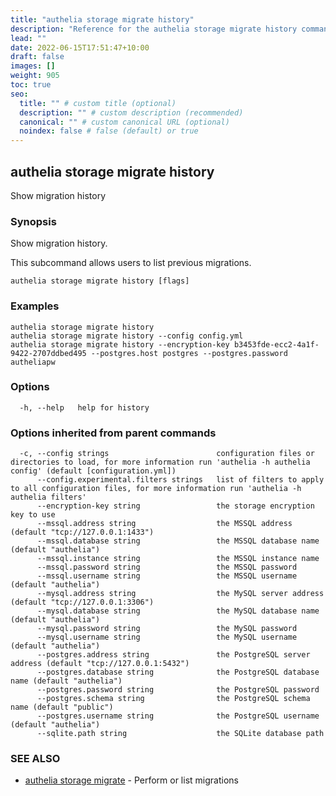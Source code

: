 ```yaml
---
title: "authelia storage migrate history"
description: "Reference for the authelia storage migrate history command."
lead: ""
date: 2022-06-15T17:51:47+10:00
draft: false
images: []
weight: 905
toc: true
seo:
  title: "" # custom title (optional)
  description: "" # custom description (recommended)
  canonical: "" # custom canonical URL (optional)
  noindex: false # false (default) or true
---
```


## authelia storage migrate history

Show migration history

### Synopsis

Show migration history.

This subcommand allows users to list previous migrations.

```
authelia storage migrate history [flags]
```

### Examples

```
authelia storage migrate history
authelia storage migrate history --config config.yml
authelia storage migrate history --encryption-key b3453fde-ecc2-4a1f-9422-2707ddbed495 --postgres.host postgres --postgres.password autheliapw
```

### Options

```
  -h, --help   help for history
```

### Options inherited from parent commands

```
  -c, --config strings                        configuration files or directories to load, for more information run 'authelia -h authelia config' (default [configuration.yml])
      --config.experimental.filters strings   list of filters to apply to all configuration files, for more information run 'authelia -h authelia filters'
      --encryption-key string                 the storage encryption key to use
      --mssql.address string                  the MSSQL address (default "tcp://127.0.0.1:1433")
      --mssql.database string                 the MSSQL database name (default "authelia")
      --mssql.instance string                 the MSSQL instance name
      --mssql.password string                 the MSSQL password
      --mssql.username string                 the MSSQL username (default "authelia")
      --mysql.address string                  the MySQL server address (default "tcp://127.0.0.1:3306")
      --mysql.database string                 the MySQL database name (default "authelia")
      --mysql.password string                 the MySQL password
      --mysql.username string                 the MySQL username (default "authelia")
      --postgres.address string               the PostgreSQL server address (default "tcp://127.0.0.1:5432")
      --postgres.database string              the PostgreSQL database name (default "authelia")
      --postgres.password string              the PostgreSQL password
      --postgres.schema string                the PostgreSQL schema name (default "public")
      --postgres.username string              the PostgreSQL username (default "authelia")
      --sqlite.path string                    the SQLite database path
```

### SEE ALSO

* [authelia storage migrate](authelia_storage_migrate.md)	 - Perform or list migrations

